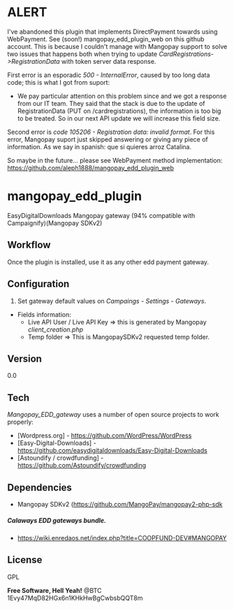 ALERT
==================
I've abandoned this plugin that implements DirectPayment towards using WebPayment. See (soon!) mangopay_edd_plugin_web on this github account. This is because I couldn't manage with Mangopay support to solve two issues that happens both when trying to update *CardRegistrations->RegistrationData* with token server data response. 

First error is an esporadic *500 - InternalError*, caused by too long data code; this is what I got from suport:

- We pay particular attention on this problem since and we got a response from our IT
team. They said that the stack is due to the update of RegistrationData (PUT on
/cardregistrations), the information is too big to be treated. So in our next API
update we will increase this field size.

Second error is *code 105206 - Registration data: invalid format*. For this error, Mangopay suport just skipped answering or giving any piece of information. As we say in spanish: que si quieres arroz Catalina.

So maybe in the future... please see WebPayment method implementation: https://github.com/aleph1888/mangopay_edd_plugin_web

mangopay_edd_plugin
==================

EasyDigitalDownloads Mangopay gateway (94% compatible with Campaignify)(Mangopay SDKv2)


Workflow
----
Once the plugin is installed, use it as any other edd payment gateway.

Configuration
--------------
1) Set gateway default values on *Campaings - Settings - Gateways*.

- Fields information:
	* Live API User / Live API Key => this is generated by Mangopay *client_creation.php*
	* Temp folder => This is MangopaySDKv2 requested temp folder.

Version
----
0.0

Tech
-----------
*Mangopay_EDD_gateway* uses a number of open source projects to work properly:
* [Wordpress.org] - https://github.com/WordPress/WordPress
* [Easy-Digital-Downloads] - https://github.com/easydigitaldownloads/Easy-Digital-Downloads
* [Astoundify / crowdfunding] - https://github.com/Astoundify/crowdfunding

Dependencies
--------------
- Mangopay SDKv2 (https://github.com/MangoPay/mangopay2-php-sdk

##### Calaways EDD gateways bundle.

* https://wiki.enredaos.net/index.php?title=COOPFUND-DEV#MANGOPAY


License
----
GPL


**Free Software, Hell Yeah!**
@BTC 1Evy47MqD82HGx6n1KHkHwBgCwbsbQQT8m

